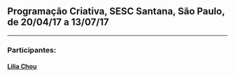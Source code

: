 ## Programação Criativa, SESC Santana, São Paulo, de 20/04/17 a 13/07/17
<hr>

### Participantes:

#### [Lilia Chou](arteprog.github.io/cursos/santana/participantes/lilia)


